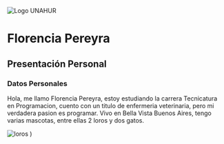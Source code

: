 ![Logo UNAHUR](./UNAHUR.png)

# Florencia Pereyra
## Presentación Personal

### Datos Personales
Hola, me llamo Florencia Pereyra, estoy estudiando la carrera Tecnicatura en Programacion, cuento con un titulo de enfermeria veterinaria, pero mi verdadera pasion es programar. Vivo en Bella Vista Buenos Aires, tengo varias mascotas, entre ellas 2 loros y dos gatos.

![loros](https://github.com/user-attachments/assets/3826c1ec-af23-45c6-9673-41d17d56a472)
)

